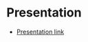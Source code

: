 # Presentation
- [Presentation link](https://docs.google.com/presentation/d/1mfvtk5bCrkGZ8Ybln9WhC75T5fwy6jM9vlhiQxn4d1k/edit?usp=sharing)